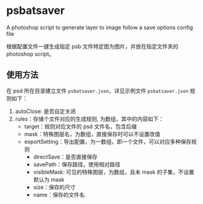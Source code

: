 psbatsaver
==========

A photoshop script to generate layer to image follow a save options config file

根据配置文件一键生成指定 psb 文件特定图为图片，并放在指定文件夹的 photoshop script。

## 使用方法

在 psd 所在目录建立文件 `psbatsaver.json`，详见示例文件 `psbatsaver.json` 规则如下：

1. autoClose: 是否自定关闭
2. rules：存储个文件对应的生成规则, 为数组，其中的内容如下：
    * target：规则对应文件的 psd 文件名，包含后缀
    * mask：特殊图层名，为数组，直接保存时可以不设置改值
    * exportSetting：导出配置，为一数组，即一个文件，可以对应多种保存规则
        * directSave：是否直接保存
        * savePath：保存路径，使用相对路径
        * visibleMask: 可见的特殊图层，为数组，且未 mask 的子集，不设置默认为 mask
        * size：保存的尺寸
        * name：保存的文件名

